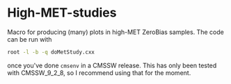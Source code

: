 # High-MET-studies

Macro for producing (many) plots in high-MET ZeroBias samples. The code can be run with

```bash
root -l -b -q doMetStudy.cxx
```

once you've done `cmsenv` in a CMSSW release. This has only been tested with CMSSW\_9\_2\_8,
so I recommend using that for the moment.
